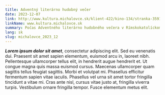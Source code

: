 ```yaml
---
title: Adventný literárno hudobný večer
date: 2023-12-07
link: http://www.kultura.michalovce.sk/klient-422/kino-134/stranka-3591/film-201768
linkName: www.kultura.michalovce.sk
summary: Počas Adventného literárno hudobného večera v Rímskokatolíckom kostole Narodenia Panny Márie v Michalovciach odznie v podaní Aneta Hollá - soprán, Ján Fic - organ Ave verum corpus pre spev a organ op. 34 č. 4 a Cantus adventus „Rorate caeli“ pre soprán a organ op. 66. Navyše odznie v premiére na Slovensku aj Ave Maria pre spev a organ od Oldřicha Hemerku (arr. Jozef Podprocký).
lang: sk
slug: michalovce_2023_12
---
```


 ***Lorem ipsum dolor sit amet***, consectetur adipiscing elit. Sed eu venenatis dui. Praesent sit amet sapien elementum, euismod arcu in, laoreet nibh. Pellentesque ullamcorper tellus elit, in hendrerit augue hendrerit et. Ut congue magna quis massa euismod cursus. Maecenas ullamcorper quam sagittis tellus feugiat sagittis. Morbi et volutpat mi. Phasellus efficitur fermentum sapien vitae iaculis. Phasellus vel urna sit amet tortor fringilla tincidunt a vitae mi. Cras ante nisl, cursus vitae justo at, fringilla viverra turpis. Vestibulum ornare fringilla tempor. Fusce elementum metus elit.